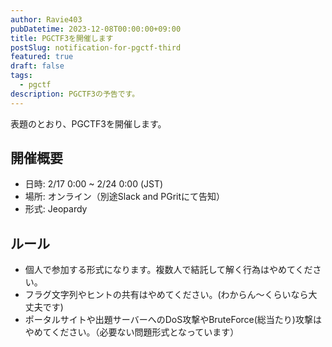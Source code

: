 ```yaml
---
author: Ravie403
pubDatetime: 2023-12-08T00:00:00+09:00
title: PGCTF3を開催します
postSlug: notification-for-pgctf-third
featured: true
draft: false
tags:
  - pgctf
description: PGCTF3の予告です。
---
```


表題のとおり、PGCTF3を開催します。

## 開催概要

- 日時: 2/17 0:00 ~ 2/24 0:00 (JST)
- 場所: オンライン（別途Slack and PGritにて告知）
- 形式: Jeopardy

## ルール

- 個人で参加する形式になります。複数人で結託して解く行為はやめてください。
- フラグ文字列やヒントの共有はやめてください。(わからん〜くらいなら大丈夫です)
- ポータルサイトや出題サーバーへのDoS攻撃やBruteForce(総当たり)攻撃はやめてください。（必要ない問題形式となっています）
